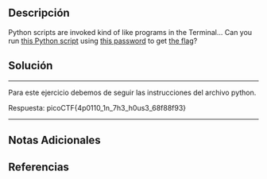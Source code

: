 ## Descripción

Python scripts are invoked kind of like programs in the Terminal... Can you run [this Python script](https://mercury.picoctf.net/static/2ac2139344d2e734d5d638ac928f1a8d/ende.py) using [this password](https://mercury.picoctf.net/static/2ac2139344d2e734d5d638ac928f1a8d/pw.txt) to get [the flag](https://mercury.picoctf.net/static/2ac2139344d2e734d5d638ac928f1a8d/flag.txt.en)?
## Solución

***
Para este ejercicio debemos de seguir las instrucciones del archivo python.

Respuesta: picoCTF{4p0110_1n_7h3_h0us3_68f88f93}
***
## Notas Adicionales

## Referencias